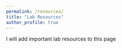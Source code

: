 ```yaml
---
permalink: /resources/
title: "Lab Resources"
author_profile: true
---
```


I will add important lab resources to this page
